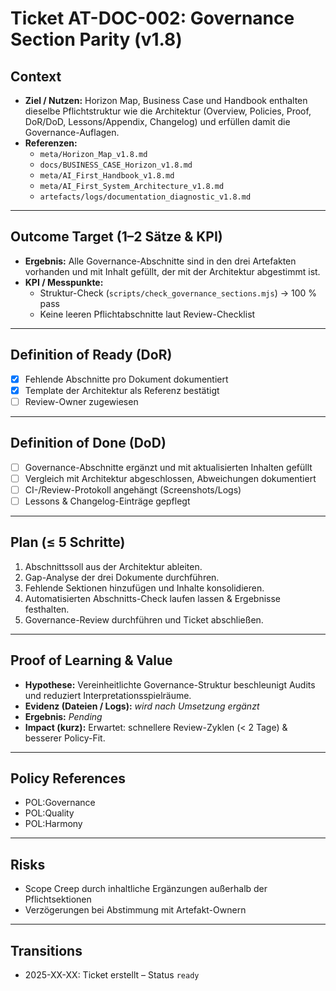# Ticket AT-DOC-002: Governance Section Parity (v1.8)

<!--
phase: ready
-->

## Context
- **Ziel / Nutzen:** Horizon Map, Business Case und Handbook enthalten dieselbe Pflichtstruktur wie die Architektur (Overview, Policies, Proof, DoR/DoD, Lessons/Appendix, Changelog) und erfüllen damit die Governance-Auflagen.
- **Referenzen:**
  - `meta/Horizon_Map_v1.8.md`
  - `docs/BUSINESS_CASE_Horizon_v1.8.md`
  - `meta/AI_First_Handbook_v1.8.md`
  - `meta/AI_First_System_Architecture_v1.8.md`
  - `artefacts/logs/documentation_diagnostic_v1.8.md`

---

## Outcome Target (1–2 Sätze & KPI)
- **Ergebnis:** Alle Governance-Abschnitte sind in den drei Artefakten vorhanden und mit Inhalt gefüllt, der mit der Architektur abgestimmt ist.
- **KPI / Messpunkte:**
  - Struktur-Check (`scripts/check_governance_sections.mjs`) → 100 % pass
  - Keine leeren Pflichtabschnitte laut Review-Checklist

---

## Definition of Ready (DoR)
- [x] Fehlende Abschnitte pro Dokument dokumentiert
- [x] Template der Architektur als Referenz bestätigt
- [ ] Review-Owner zugewiesen

---

## Definition of Done (DoD)
- [ ] Governance-Abschnitte ergänzt und mit aktualisierten Inhalten gefüllt
- [ ] Vergleich mit Architektur abgeschlossen, Abweichungen dokumentiert
- [ ] CI-/Review-Protokoll angehängt (Screenshots/Logs)
- [ ] Lessons & Changelog-Einträge gepflegt

---

## Plan (≤ 5 Schritte)
1. Abschnittssoll aus der Architektur ableiten.
2. Gap-Analyse der drei Dokumente durchführen.
3. Fehlende Sektionen hinzufügen und Inhalte konsolidieren.
4. Automatisierten Abschnitts-Check laufen lassen & Ergebnisse festhalten.
5. Governance-Review durchführen und Ticket abschließen.

---

## Proof of Learning & Value
- **Hypothese:** Vereinheitlichte Governance-Struktur beschleunigt Audits und reduziert Interpretationsspielräume.
- **Evidenz (Dateien / Logs):** _wird nach Umsetzung ergänzt_
- **Ergebnis:** _Pending_
- **Impact (kurz):** Erwartet: schnellere Review-Zyklen (< 2 Tage) & besserer Policy-Fit.

---

## Policy References
- POL:Governance
- POL:Quality
- POL:Harmony

---

## Risks
- Scope Creep durch inhaltliche Ergänzungen außerhalb der Pflichtsektionen
- Verzögerungen bei Abstimmung mit Artefakt-Ownern

---

## Transitions
- 2025-XX-XX: Ticket erstellt – Status `ready`
